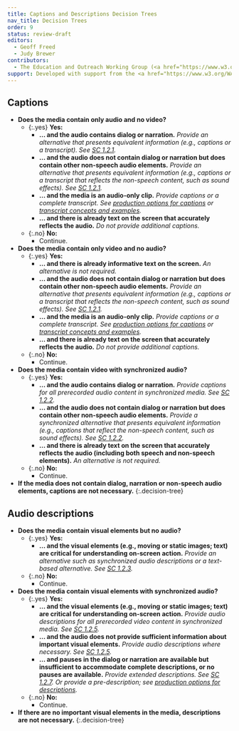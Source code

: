 ```yaml
---
title: Captions and Descriptions Decision Trees
nav_title: Decision Trees
order: 9
status: review-draft
editors:
  - Geoff Freed
  - Judy Brewer
contributors:
  - The Education and Outreach Working Group (<a href="https://www.w3.org/WAI/EO/">EOWG</a>)
support: Developed with support from the <a href="https://www.w3.org/WAI/WCAGTA/">U.S. Access Board, WCAG TA Project</a>
---
```


## Captions

-   **Does the media contain only audio and no video?**
	-   {:.yes} **Yes:**
		-   **… and the audio contains dialog or narration.**
			_Provide an alternative that presents equivalent information (e.g., captions or a transcript).  See [SC 1.2.1](https://www.w3.org/TR/UNDERSTANDING-WCAG20/media-equiv-av-only-alt.html)._
		-   **… and the audio does not contain dialog or narration but does contain other non-speech audio elements.**
			_Provide an alternative that presents equivalent information (e.g., captions or a transcript that reflects the non-speech content, such as sound effects).  See [SC 1.2.1](https://www.w3.org/TR/UNDERSTANDING-WCAG20/media-equiv-av-only-alt.html)._
		-   **… and the media is an audio-only clip.**
      _Provide captions or a complete transcript. See [production options for captions](production-captions.html) or [transcript concepts and examples](transcript.html)._
		-   **… and there is already text on the screen that accurately reflects the audio.** _Do not provide additional captions._
	-   {:.no} **No:**
		- Continue.
-   **Does the media contain only video and no audio?**
	-   {:.yes} **Yes:**
		-   **… and there is already informative text on the screen.**
			_An alternative is not required._
		-   **… and the audio does not contain dialog or narration but does contain other non-speech audio elements.**
			_Provide an alternative that presents equivalent information (e.g., captions or a transcript that reflects the non-speech content, such as sound effects).  See [SC 1.2.1](https://www.w3.org/TR/UNDERSTANDING-WCAG20/media-equiv-av-only-alt.html)._
		-   **… and the media is an audio-only clip.**
      _Provide captions or a complete transcript. See [production options for captions](production-captions.html) or [transcript concepts and examples](transcript.html)._
		-   **… and there is already text on the screen that accurately reflects the audio.** _Do not provide additional captions._
	-   {:.no} **No:**
		- Continue.
-   **Does the media contain video with synchronized audio?**
	-   {:.yes} **Yes:**
		-   **… and the audio contains dialog or narration.**
			_Provide captions for all prerecorded audio content in synchronized media.  See [SC 1.2.2](https://www.w3.org/TR/UNDERSTANDING-WCAG20/media-equiv-captions.html)._
		-   **… and the audio does not contain dialog or narration but does contain other non-speech audio elements.**
			_Provide a synchronized alternative that presents equivalent information (e.g., captions that reflect the non-speech content, such as sound effects). See [SC 1.2.2](https://www.w3.org/TR/UNDERSTANDING-WCAG20/media-equiv-captions.html)._
		-   **… and there is already text on the screen that accurately reflects the audio (including both speech and non-speech elements).**
      _An alternative is not required._
	-   {:.no} **No:**
		- Continue.
- **If the media does not contain dialog, narration or non-speech audio elements, captions are not necessary.**
{:.decision-tree}

## Audio descriptions

-   **Does the media contain visual elements but no audio?**
	-   {:.yes} **Yes:**
		-   **… and the visual elements (e.g., moving or static images; text) are critical for understanding on-screen action.**
			_Provide an alternative such as synchronized audio descriptions or a text-based alternative. See [SC 1.2.3](https://www.w3.org/TR/UNDERSTANDING-WCAG20/media-equiv-audio-desc.html)._
	-   {:.no} **No:**
		- Continue.
-   **Does the media contain visual elements with synchronized audio?**
	-   {:.yes} **Yes:**
		-   **… and the visual elements (e.g., moving or static images; text) are critical for understanding on-screen action.**
			_Provide audio descriptions for all prerecorded video content in synchronized media. See [SC 1.2.5](https://www.w3.org/TR/UNDERSTANDING-WCAG20/media-equiv-audio-desc-only.html)._
		-   **… and the audio does not provide sufficient information about important visual elements.**
    	_Provide audio descriptions where necessary.  See [SC 1.2.5](https://www.w3.org/TR/UNDERSTANDING-WCAG20/media-equiv-audio-desc-only.html)._
		-   **… and pauses in the dialog or narration are available but insufficient to accommodate complete descriptions, or no pauses are available.**
    	_Provide extended descriptions. See [SC 1.2.7](https://www.w3.org/TR/UNDERSTANDING-WCAG20/media-equiv-extended-ad.html). Or provide a pre-description; see [production options for descriptions](production-audio-description.html)._
	-   {:.no} **No:**
		- Continue.
-   **If there are no important visual elements in the media, descriptions are not necessary.**
{:.decision-tree}
